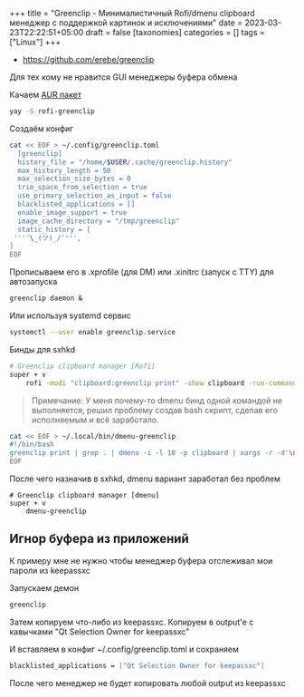 +++
title = "Greenclip - Минималистичный Rofi/dmenu clipboard менеджер с поддержкой картинок и исключениями"
date = 2023-03-23T22:22:51+05:00
draft = false
[taxonomies]
categories = []
tags = ["Linux"]
+++

* https://github.com/erebe/greenclip

Для тех кому не нравится GUI менеджеры буфера обмена

Качаем [AUR пакет](https://aur.archlinux.org/packages/rofi-greenclip)
```sh
yay -S rofi-greenclip
```
Создаём конфиг
```sh
cat << EOF > ~/.config/greenclip.toml
  [greenclip]
  history_file = "/home/$USER/.cache/greenclip.history"
  max_history_length = 50
  max_selection_size_bytes = 0
  trim_space_from_selection = true
  use_primary_selection_as_input = false
  blacklisted_applications = []
  enable_image_support = true
  image_cache_directory = "/tmp/greenclip"
  static_history = [
 '''¯\_(ツ)_/¯''',
]
EOF
```
Прописываем его в .xprofile (для DM) или .xinitrc (запуск с TTY) для автозапуска
```sh
greenclip daemon &
```
Или используя systemd сервис
```sh
systemctl --user enable greenclip.service
```
Бинды для sxhkd
```sh
# Greenclip clipboard manager [Rofi]
super + v
    rofi -modi "clipboard:greenclip print" -show clipboard -run-command '{cmd}'
```
> Примечание: У меня почему-то dmenu бинд одной командой не выполняется, решил проблему создав bash скрипт, сделав его исполняемым и всё заработало.
```sh
cat << EOF > ~/.local/bin/dmenu-greenclip
#!/bin/bash
greenclip print | grep . | dmenu -i -l 10 -p clipboard | xargs -r -d'\n' -I '{}' greenclip print '{}'
EOF
```
После чего назначив в sxhkd, dmenu вариант заработал без проблем
```
# Greenclip clipboard manager [dmenu]
super + v
    dmenu-greenclip
```

## Игнор буфера из приложений
К примеру мне не нужно чтобы менеджер буфера отслеживал мои пароли из keepassxc

Запускаем демон
```sh
greenclip
```
Затем копируем что-либо из keepassxc. Копируем в output'е с кавычками "Qt Selection Owner for keepassxc"

И вставляем в конфиг ~/.config/greenclip.toml и сохраняем
```sh
blacklisted_applications = ["Qt Selection Owner for keepassxc"]
```
После чего менеджер не будет копировать любой output из keepassxc

